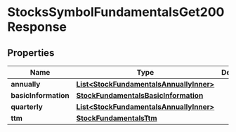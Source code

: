 

# StocksSymbolFundamentalsGet200Response


## Properties

| Name | Type | Description | Notes |
|------------ | ------------- | ------------- | -------------|
|**annually** | [**List&lt;StockFundamentalsAnnuallyInner&gt;**](StockFundamentalsAnnuallyInner.md) |  |  [optional] |
|**basicInformation** | [**StockFundamentalsBasicInformation**](StockFundamentalsBasicInformation.md) |  |  [optional] |
|**quarterly** | [**List&lt;StockFundamentalsAnnuallyInner&gt;**](StockFundamentalsAnnuallyInner.md) |  |  [optional] |
|**ttm** | [**StockFundamentalsTtm**](StockFundamentalsTtm.md) |  |  [optional] |



